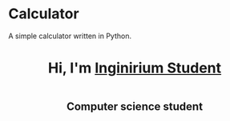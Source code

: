 # Calculator
A simple calculator written in Python.


<h1 align="center">Hi, I'm <a href="https://inginirium.ru/", target="_blank">Inginirium Student</a></h1>
<div align="center">
  <img scr="Calculator_image.png", width=50%, heigth=50% />
</div>
<h2 align="center">Computer science student</h2>
